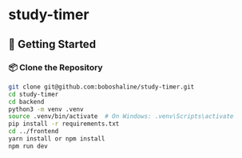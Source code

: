 # study-timer
## 🚀 Getting Started

### 📦 Clone the Repository

```bash
git clone git@github.com:boboshaline/study-timer.git
cd study-timer
cd backend
python3 -m venv .venv
source .venv/bin/activate  # On Windows: .venv\Scripts\activate
pip install -r requirements.txt
cd ../frontend
yarn install or npm install
npm run dev
